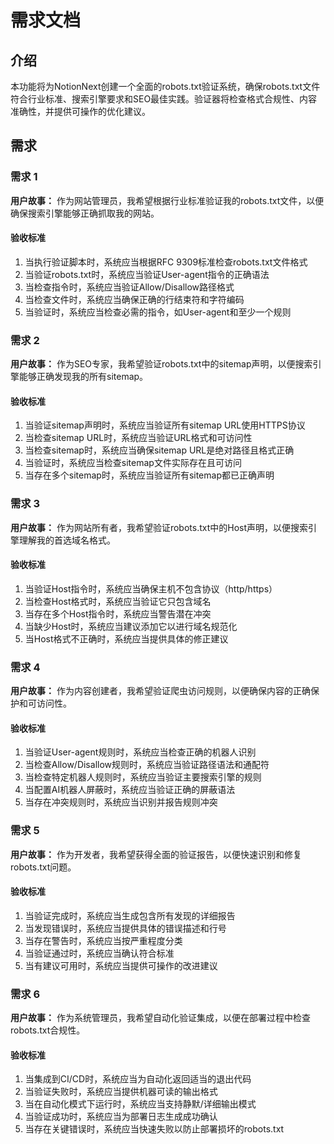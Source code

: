 # 需求文档

## 介绍

本功能将为NotionNext创建一个全面的robots.txt验证系统，确保robots.txt文件符合行业标准、搜索引擎要求和SEO最佳实践。验证器将检查格式合规性、内容准确性，并提供可操作的优化建议。

## 需求

### 需求 1

**用户故事：** 作为网站管理员，我希望根据行业标准验证我的robots.txt文件，以便确保搜索引擎能够正确抓取我的网站。

#### 验收标准

1. 当执行验证脚本时，系统应当根据RFC 9309标准检查robots.txt文件格式
2. 当验证robots.txt时，系统应当验证User-agent指令的正确语法
3. 当检查指令时，系统应当验证Allow/Disallow路径格式
4. 当检查文件时，系统应当确保正确的行结束符和字符编码
5. 当验证时，系统应当检查必需的指令，如User-agent和至少一个规则

### 需求 2

**用户故事：** 作为SEO专家，我希望验证robots.txt中的sitemap声明，以便搜索引擎能够正确发现我的所有sitemap。

#### 验收标准

1. 当验证sitemap声明时，系统应当验证所有sitemap URL使用HTTPS协议
2. 当检查sitemap URL时，系统应当验证URL格式和可访问性
3. 当检查sitemap时，系统应当确保sitemap URL是绝对路径且格式正确
4. 当验证时，系统应当检查sitemap文件实际存在且可访问
5. 当存在多个sitemap时，系统应当验证所有sitemap都已正确声明

### 需求 3

**用户故事：** 作为网站所有者，我希望验证robots.txt中的Host声明，以便搜索引擎理解我的首选域名格式。

#### 验收标准

1. 当验证Host指令时，系统应当确保主机不包含协议（http/https）
2. 当检查Host格式时，系统应当验证它只包含域名
3. 当存在多个Host指令时，系统应当警告潜在冲突
4. 当缺少Host时，系统应当建议添加它以进行域名规范化
5. 当Host格式不正确时，系统应当提供具体的修正建议

### 需求 4

**用户故事：** 作为内容创建者，我希望验证爬虫访问规则，以便确保内容的正确保护和可访问性。

#### 验收标准

1. 当验证User-agent规则时，系统应当检查正确的机器人识别
2. 当检查Allow/Disallow规则时，系统应当验证路径语法和通配符
3. 当检查特定机器人规则时，系统应当验证主要搜索引擎的规则
4. 当配置AI机器人屏蔽时，系统应当验证正确的屏蔽语法
5. 当存在冲突规则时，系统应当识别并报告规则冲突

### 需求 5

**用户故事：** 作为开发者，我希望获得全面的验证报告，以便快速识别和修复robots.txt问题。

#### 验收标准

1. 当验证完成时，系统应当生成包含所有发现的详细报告
2. 当发现错误时，系统应当提供具体的错误描述和行号
3. 当存在警告时，系统应当按严重程度分类
4. 当验证通过时，系统应当确认符合标准
5. 当有建议可用时，系统应当提供可操作的改进建议

### 需求 6

**用户故事：** 作为系统管理员，我希望自动化验证集成，以便在部署过程中检查robots.txt合规性。

#### 验收标准

1. 当集成到CI/CD时，系统应当为自动化返回适当的退出代码
2. 当验证失败时，系统应当提供机器可读的输出格式
3. 当在自动化模式下运行时，系统应当支持静默/详细输出模式
4. 当验证成功时，系统应当为部署日志生成成功确认
5. 当存在关键错误时，系统应当快速失败以防止部署损坏的robots.txt